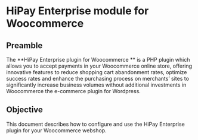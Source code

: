 # HiPay Enterprise module for Woocommerce

## Preamble
The **HiPay Enterprise plugin for Woocommerce ** is a PHP plugin which allows you to accept payments in your Woocommerce online store, offering innovative features to reduce shopping cart abandonment rates, optimize success rates and enhance the purchasing process on merchants’ sites to significantly increase business volumes without additional investments in Woocommerce the e-commerce plugin for Wordpress.

## Objective
This document describes how to configure and use the HiPay Enterprise plugin
for your Woocommerce webshop.

